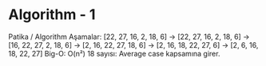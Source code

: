 # Algorithm - 1
Patika / Algorithm
Aşamalar: [22, 27, 16, 2, 18, 6] -> [22, 27, 16, 2, 18, 6] -> [16, 22, 27, 2, 18, 6] -> [2, 16, 22, 27, 18, 6] -> [2, 16, 18, 22, 27, 6] -> [2, 6, 16, 18, 22, 27]
Big-O: O(n²)
18 sayısı: Average case kapsamına girer.
